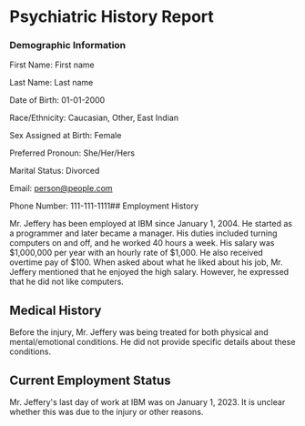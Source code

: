 # Psychiatric History Report
### Demographic Information

First Name: First name

Last Name: Last name

Date of Birth: 01-01-2000

Race/Ethnicity: Caucasian, Other, East Indian

Sex Assigned at Birth: Female

Preferred Pronoun: She/Her/Hers

Marital Status: Divorced

Email: person@people.com

Phone Number: 111-111-1111## Employment History

Mr. Jeffery has been employed at IBM since January 1, 2004. He started as a programmer and later became a manager. His duties included turning computers on and off, and he worked 40 hours a week. His salary was $1,000,000 per year with an hourly rate of $1,000. He also received overtime pay of $100. When asked about what he liked about his job, Mr. Jeffery mentioned that he enjoyed the high salary. However, he expressed that he did not like computers.

## Medical History

Before the injury, Mr. Jeffery was being treated for both physical and mental/emotional conditions. He did not provide specific details about these conditions.

## Current Employment Status

Mr. Jeffery's last day of work at IBM was on January 1, 2023. It is unclear whether this was due to the injury or other reasons.